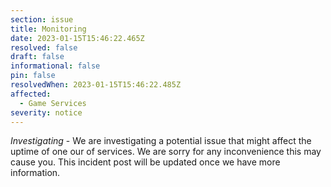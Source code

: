 ```yaml
---
section: issue
title: Monitoring
date: 2023-01-15T15:46:22.465Z
resolved: false
draft: false
informational: false
pin: false
resolvedWhen: 2023-01-15T15:46:22.485Z
affected:
  - Game Services
severity: notice
---
```

*Investigating* - We are investigating a potential issue that might affect the uptime of one our of services. We are sorry for any inconvenience this may cause you. This incident post will be updated once we have more information.